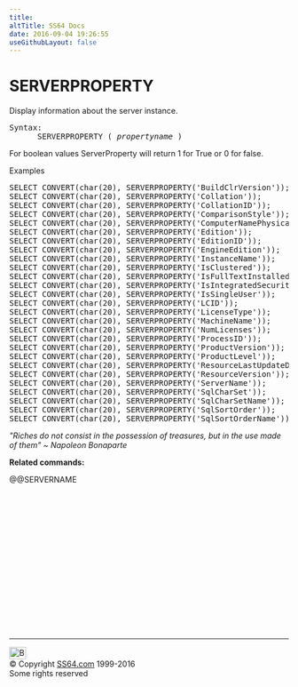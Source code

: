 ```yaml
---
title:
altTitle: SS64 Docs
date: 2016-09-04 19:26:55
useGithubLayout: false
---
```

<!-- #BeginLibraryItem "/Library/head_sql.lbi" --><!-- #EndLibraryItem --><h1>SERVERPROPERTY</h1>
<p>Display  information about the server instance.</p>
<pre>Syntax:
      SERVERPROPERTY ( <i>propertyname</i> )
</pre>
<p>    For boolean values ServerProperty will return 1 for True or 0 for false.</p>
<p>Examples</p>
<pre>SELECT CONVERT(char(20), SERVERPROPERTY('BuildClrVersion'));
SELECT CONVERT(char(20), SERVERPROPERTY('Collation'));
SELECT CONVERT(char(20), SERVERPROPERTY('CollationID'));
SELECT CONVERT(char(20), SERVERPROPERTY('ComparisonStyle'));
SELECT CONVERT(char(20), SERVERPROPERTY('ComputerNamePhysicalNetBIOS'));
SELECT CONVERT(char(20), SERVERPROPERTY('Edition'));
SELECT CONVERT(char(20), SERVERPROPERTY('EditionID'));
SELECT CONVERT(char(20), SERVERPROPERTY('EngineEdition'));
SELECT CONVERT(char(20), SERVERPROPERTY('InstanceName'));
SELECT CONVERT(char(20), SERVERPROPERTY('IsClustered'));
SELECT CONVERT(char(20), SERVERPROPERTY('IsFullTextInstalled'));
SELECT CONVERT(char(20), SERVERPROPERTY('IsIntegratedSecurityOnly'));
SELECT CONVERT(char(20), SERVERPROPERTY('IsSingleUser'));
SELECT CONVERT(char(20), SERVERPROPERTY('LCID'));
SELECT CONVERT(char(20), SERVERPROPERTY('LicenseType'));
SELECT CONVERT(char(20), SERVERPROPERTY('MachineName'));
SELECT CONVERT(char(20), SERVERPROPERTY('NumLicenses'));
SELECT CONVERT(char(20), SERVERPROPERTY('ProcessID'));
SELECT CONVERT(char(20), SERVERPROPERTY('ProductVersion'));
SELECT CONVERT(char(20), SERVERPROPERTY('ProductLevel'));
SELECT CONVERT(char(20), SERVERPROPERTY('ResourceLastUpdateDateTime'));
SELECT CONVERT(char(20), SERVERPROPERTY('ResourceVersion'));
SELECT CONVERT(char(20), SERVERPROPERTY('ServerName'));
SELECT CONVERT(char(20), SERVERPROPERTY('SqlCharSet'));
SELECT CONVERT(char(20), SERVERPROPERTY('SqlCharSetName'));
SELECT CONVERT(char(20), SERVERPROPERTY('SqlSortOrder'));
SELECT CONVERT(char(20), SERVERPROPERTY('SqlSortOrderName'));
</pre>
<p class="quote"><i>"Riches do not consist in the possession of treasures, but in the use made
of them" ~ Napoleon Bonaparte</i></p>
<p><b>Related commands:</b></p>
<p>  @@SERVERNAME</p><!-- #BeginLibraryItem "/Library/foot_sql.lbi" --><p>
<!-- ss64-sql -->
<ins class="adsbygoogle" style="display:inline-block;width:300px;height:250px" data-ad-client="ca-pub-6140977852749469" data-ad-slot="6953563613"></ins>
<script>
(adsbygoogle = window.adsbygoogle || []).push({});
</script></p>
<hr>
<div id="bl" class="footer"><a href="serverproperty.html#"><img src="../images/top.png" width="30" height="22" alt="Back to the Top"></a></div>
<div id="br" class="footer, tagline">© Copyright <a href="http://ss64.com/">SS64.com</a> 1999-2016<br>
Some rights reserved</div><!-- #EndLibraryItem -->

